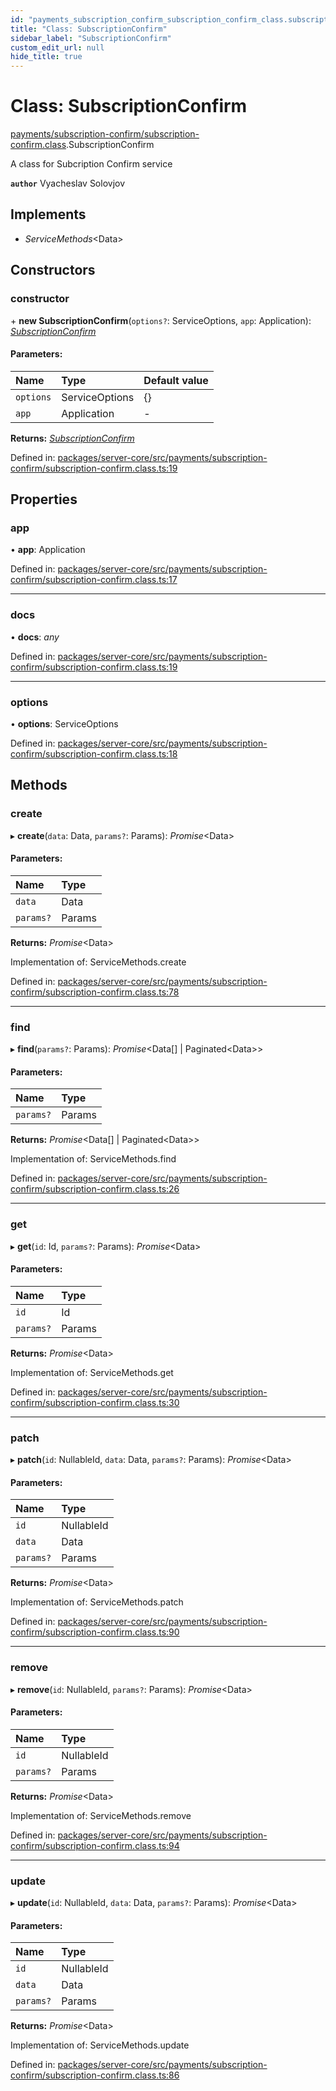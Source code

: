 ```yaml
---
id: "payments_subscription_confirm_subscription_confirm_class.subscriptionconfirm"
title: "Class: SubscriptionConfirm"
sidebar_label: "SubscriptionConfirm"
custom_edit_url: null
hide_title: true
---
```


# Class: SubscriptionConfirm

[payments/subscription-confirm/subscription-confirm.class](../modules/payments_subscription_confirm_subscription_confirm_class.md).SubscriptionConfirm

A class for Subcription Confirm  service

**`author`** Vyacheslav Solovjov

## Implements

* *ServiceMethods*<Data\>

## Constructors

### constructor

\+ **new SubscriptionConfirm**(`options?`: ServiceOptions, `app`: Application): [*SubscriptionConfirm*](payments_subscription_confirm_subscription_confirm_class.subscriptionconfirm.md)

#### Parameters:

| Name | Type | Default value |
| :------ | :------ | :------ |
| `options` | ServiceOptions | {} |
| `app` | Application | - |

**Returns:** [*SubscriptionConfirm*](payments_subscription_confirm_subscription_confirm_class.subscriptionconfirm.md)

Defined in: [packages/server-core/src/payments/subscription-confirm/subscription-confirm.class.ts:19](https://github.com/xr3ngine/xr3ngine/blob/2d83606b6/packages/server-core/src/payments/subscription-confirm/subscription-confirm.class.ts#L19)

## Properties

### app

• **app**: Application

Defined in: [packages/server-core/src/payments/subscription-confirm/subscription-confirm.class.ts:17](https://github.com/xr3ngine/xr3ngine/blob/2d83606b6/packages/server-core/src/payments/subscription-confirm/subscription-confirm.class.ts#L17)

___

### docs

• **docs**: *any*

Defined in: [packages/server-core/src/payments/subscription-confirm/subscription-confirm.class.ts:19](https://github.com/xr3ngine/xr3ngine/blob/2d83606b6/packages/server-core/src/payments/subscription-confirm/subscription-confirm.class.ts#L19)

___

### options

• **options**: ServiceOptions

Defined in: [packages/server-core/src/payments/subscription-confirm/subscription-confirm.class.ts:18](https://github.com/xr3ngine/xr3ngine/blob/2d83606b6/packages/server-core/src/payments/subscription-confirm/subscription-confirm.class.ts#L18)

## Methods

### create

▸ **create**(`data`: Data, `params?`: Params): *Promise*<Data\>

#### Parameters:

| Name | Type |
| :------ | :------ |
| `data` | Data |
| `params?` | Params |

**Returns:** *Promise*<Data\>

Implementation of: ServiceMethods.create

Defined in: [packages/server-core/src/payments/subscription-confirm/subscription-confirm.class.ts:78](https://github.com/xr3ngine/xr3ngine/blob/2d83606b6/packages/server-core/src/payments/subscription-confirm/subscription-confirm.class.ts#L78)

___

### find

▸ **find**(`params?`: Params): *Promise*<Data[] \| Paginated<Data\>\>

#### Parameters:

| Name | Type |
| :------ | :------ |
| `params?` | Params |

**Returns:** *Promise*<Data[] \| Paginated<Data\>\>

Implementation of: ServiceMethods.find

Defined in: [packages/server-core/src/payments/subscription-confirm/subscription-confirm.class.ts:26](https://github.com/xr3ngine/xr3ngine/blob/2d83606b6/packages/server-core/src/payments/subscription-confirm/subscription-confirm.class.ts#L26)

___

### get

▸ **get**(`id`: Id, `params?`: Params): *Promise*<Data\>

#### Parameters:

| Name | Type |
| :------ | :------ |
| `id` | Id |
| `params?` | Params |

**Returns:** *Promise*<Data\>

Implementation of: ServiceMethods.get

Defined in: [packages/server-core/src/payments/subscription-confirm/subscription-confirm.class.ts:30](https://github.com/xr3ngine/xr3ngine/blob/2d83606b6/packages/server-core/src/payments/subscription-confirm/subscription-confirm.class.ts#L30)

___

### patch

▸ **patch**(`id`: NullableId, `data`: Data, `params?`: Params): *Promise*<Data\>

#### Parameters:

| Name | Type |
| :------ | :------ |
| `id` | NullableId |
| `data` | Data |
| `params?` | Params |

**Returns:** *Promise*<Data\>

Implementation of: ServiceMethods.patch

Defined in: [packages/server-core/src/payments/subscription-confirm/subscription-confirm.class.ts:90](https://github.com/xr3ngine/xr3ngine/blob/2d83606b6/packages/server-core/src/payments/subscription-confirm/subscription-confirm.class.ts#L90)

___

### remove

▸ **remove**(`id`: NullableId, `params?`: Params): *Promise*<Data\>

#### Parameters:

| Name | Type |
| :------ | :------ |
| `id` | NullableId |
| `params?` | Params |

**Returns:** *Promise*<Data\>

Implementation of: ServiceMethods.remove

Defined in: [packages/server-core/src/payments/subscription-confirm/subscription-confirm.class.ts:94](https://github.com/xr3ngine/xr3ngine/blob/2d83606b6/packages/server-core/src/payments/subscription-confirm/subscription-confirm.class.ts#L94)

___

### update

▸ **update**(`id`: NullableId, `data`: Data, `params?`: Params): *Promise*<Data\>

#### Parameters:

| Name | Type |
| :------ | :------ |
| `id` | NullableId |
| `data` | Data |
| `params?` | Params |

**Returns:** *Promise*<Data\>

Implementation of: ServiceMethods.update

Defined in: [packages/server-core/src/payments/subscription-confirm/subscription-confirm.class.ts:86](https://github.com/xr3ngine/xr3ngine/blob/2d83606b6/packages/server-core/src/payments/subscription-confirm/subscription-confirm.class.ts#L86)

